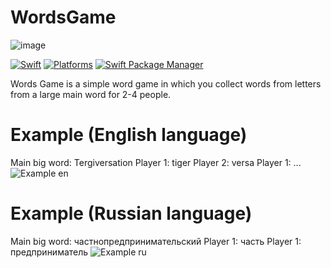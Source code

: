 # WordsGame
![image](https://user-images.githubusercontent.com/15280020/187608688-8554f3c3-82dc-48fb-9537-add299066cc6.png)

[![Swift](https://img.shields.io/badge/Swift-5.3_5.4_5.5_5.6-orange?style=flat-square)](https://img.shields.io/badge/Swift-5.3_5.4_5.5_5.6-Orange?style=flat-square)
[![Platforms](https://img.shields.io/badge/Platforms-macOS_iOS_tvOS_watchOS_Linux_Windows-yellowgreen?style=flat-square)](https://img.shields.io/badge/Platforms-macOS_iOS_tvOS_watchOS_Linux_Windows-Green?style=flat-square)
[![Swift Package Manager](https://img.shields.io/badge/Swift_Package_Manager-compatible-orange?style=flat-square)](https://img.shields.io/badge/Swift_Package_Manager-compatible-orange?style=flat-square)

Words Game is a simple word game in which you collect words from letters from a large main word for 2-4 people.

# Example (English language)
Main big word: Tergiversation
Player 1: tiger
Player 2: versa
Player 1: ...
![Example en](https://user-images.githubusercontent.com/15280020/187610754-09c97200-7685-4ab5-9c59-7e2d49ddedc6.png)

# Example (Russian language)
Main big word: частнопредпринимательский
Player 1: часть
Player 1: предприниматель
![Example ru](https://user-images.githubusercontent.com/15280020/187610129-f713a820-b4fe-4df8-bb89-a74eadfc5bae.png)
